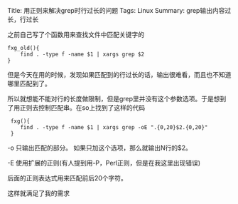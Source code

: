 Title: 用正则来解决grep时行过长的问题
Tags: Linux
Summary: grep输出内容过长，行过长 


之前自己写了个函数用来查找文件中匹配关键字的
    
    fxg_old(){
        find . -type f -name $1 | xargs grep $2 
    }

但是今天在用的时候，发现如果匹配到的行过长的话，输出很难看，而且也不知道哪里匹配到了。

所以就想能不能对行的长度做限制，但是grep里并没有这个参数选项。于是想到了用正则去控制匹配串。在so上找到了这样的代码

     fxg(){
        find . -type f -name $1 | xargs grep -oE ".{0,20}$2.{0,20}"
     }

-o 只输出匹配的部分。 如果只加这个选项，那么就输出N行的$2。

-E 使用扩展的正则(有人提到用-P，Perl正则，但是在我这里出现错误)

后面的正则表达式用来匹配前后20个字符。

这样就满足了我的需求
